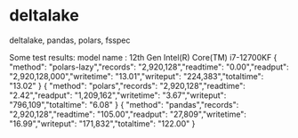 # deltalake
deltalake, pandas, polars, fsspec


Some test results:
model name      : 12th Gen Intel(R) Core(TM) i7-12700KF
{ "method": "polars-lazy","records": "2,920,128","readtime": "0.00","readput": "2,920,128,000","writetime": "13.01","writeput": "224,383","totaltime": "13.02" }
{ "method": "polars","records": "2,920,128","readtime": "2.42","readput": "1,209,162","writetime": "3.67","writeput": "796,109","totaltime": "6.08" }
{ "method": "pandas","records": "2,920,128","readtime": "105.00","readput": "27,809","writetime": "16.99","writeput": "171,832","totaltime": "122.00" }


